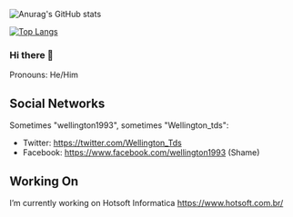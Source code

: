 ![Anurag's GitHub stats](https://github-readme-stats.vercel.app/api?username=wellington1993&count_private=true&show_icons=true&include_all_commits=true)

[![Top Langs](https://github-readme-stats.vercel.app/api/top-langs/?username=wellington1993)](https://github.com/anuraghazra/github-readme-stats)

### Hi there 👋

Pronouns: He/Him

## Social Networks

Sometimes "wellington1993", sometimes "Wellington_tds":
- Twitter: https://twitter.com/Wellington_Tds
- Facebook: https://www.facebook.com/wellington1993 (Shame)

## Working On

I’m currently working on Hotsoft Informatica
https://www.hotsoft.com.br/



<!--
**wellington1993/wellington1993** is a ✨ _special_ ✨ repository because its `README.md` (this file) appears on your GitHub profile.

Here are some ideas to get you started:

- 🔭 I’m currently working on ...
- 🌱 I’m currently learning ...
- 👯 I’m looking to collaborate on ...
- 🤔 I’m looking for help with ...
- 💬 Ask me about ...
- 📫 How to reach me: ...
- 😄 Pronouns: ...
- ⚡ Fun fact: ...
-->
